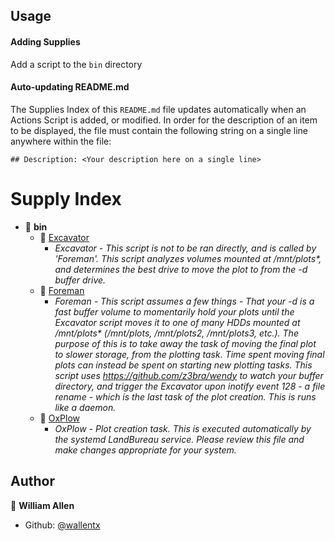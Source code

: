 ## Usage

#### Adding Supplies

Add a script to the `bin` directory

#### Auto-updating README.md

The Supplies Index of this `README.md` file updates automatically when an Actions Script is added, or modified. In order for the description of an item to be displayed, the file must contain the following string on a single line anywhere within the file:

`## Description: <Your description here on a single line>`

# Supply Index

- 📂 __bin__
   - 📄 [Excavator](/bin/Excavator)
      - _Excavator - This script is not to be ran directly, and is called by 'Foreman'. This script analyzes volumes mounted at /mnt/plots*, and determines the best drive to move the plot to from the -d buffer drive._
   - 📄 [Foreman](/bin/Foreman)
      - _Foreman - This script assumes a few things - That your -d is a fast buffer volume to momentarily hold your plots until the Excavator script moves it to one of many HDDs mounted at /mnt/plots* (/mnt/plots, /mnt/plots2, /mnt/plots3, etc.). The purpose of this is to take away the task of moving the final plot to slower storage, from the plotting task. Time spent moving final plots can instead be spent on starting new plotting tasks. This script uses https://github.com/z3bra/wendy to watch your buffer directory, and trigger the Excavator upon inotify event 128 - a file rename - which is the last task of the plot creation. This is runs like a daemon._
   - 📄 [OxPlow](/bin/OxPlow)
      - _OxPlow - Plot creation task. This is executed automatically by the systemd LandBureau service. Please review this file and make changes appropriate for your system._


## Author

👤 **William Allen**

* Github: [@wallentx](https://github.com/wallentx)
